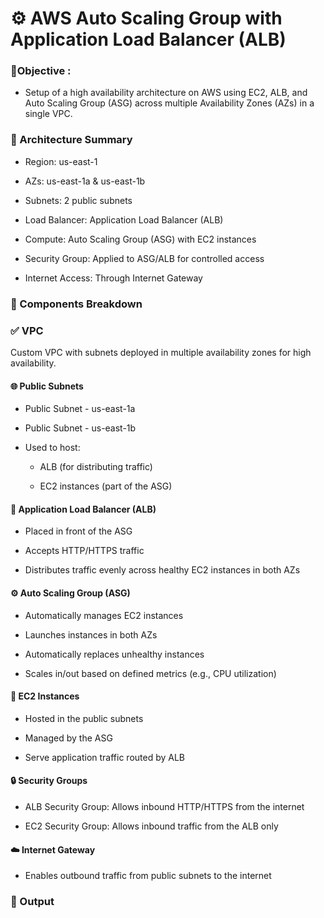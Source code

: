 
# ⚙️ AWS Auto Scaling Group with Application Load Balancer (ALB)

### 🎯Objective :

- Setup of a high availability architecture on AWS using EC2, ALB, and Auto Scaling Group (ASG) across multiple Availability Zones (AZs) in a single VPC.

### 📌 Architecture Summary

- Region: us-east-1

- AZs: us-east-1a & us-east-1b

- Subnets: 2 public subnets

- Load Balancer: Application Load Balancer (ALB)

- Compute: Auto Scaling Group (ASG) with EC2 instances

- Security Group: Applied to ASG/ALB for controlled access

- Internet Access: Through Internet Gateway


### 🔧 Components Breakdown

### ✅ VPC
Custom VPC with subnets deployed in multiple availability zones for high availability.

#### 🌐 Public Subnets
- Public Subnet - us-east-1a

- Public Subnet - us-east-1b

- Used to host:

    - ALB (for distributing traffic)

    - EC2 instances (part of the ASG)
  
#### 🔀 Application Load Balancer (ALB)

- Placed in front of the ASG

- Accepts HTTP/HTTPS traffic

- Distributes traffic evenly across healthy EC2 instances in both AZs

#### ⚙️ Auto Scaling Group (ASG)

- Automatically manages EC2 instances

- Launches instances in both AZs

- Automatically replaces unhealthy instances

- Scales in/out based on defined metrics (e.g., CPU utilization)

#### 🧱 EC2 Instances

- Hosted in the public subnets

- Managed by the ASG

- Serve application traffic routed by ALB

#### 🔒 Security Groups

- ALB Security Group: Allows inbound HTTP/HTTPS from the internet

- EC2 Security Group: Allows inbound traffic from the ALB only

#### ☁️ Internet Gateway

- Enables outbound traffic from public subnets to the internet
 

### 📌 Output

